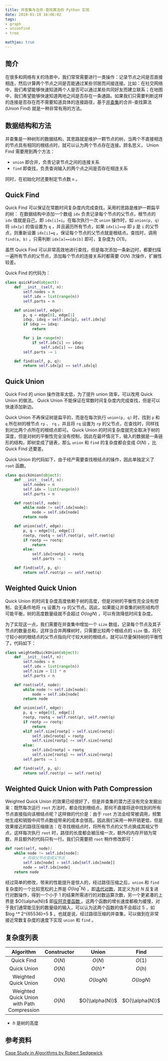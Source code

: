 ```yaml
---
title: 并查集与合并-查找算法的 Python 实现
date: 2018-01-18 16:06:02
tags:
- graph
- unionfind
- tree

mathjax: true
---
```


## 简介
在很多和网络有关的场景中，我们常常需要进行一类操作：记录节点之间是否直接相连，然后计算两个节点之间是否能通过某些邻居而间接连接。比如：在社交网络中，我们希望能够快速知道两个人是否可以通过某些共同好友而建立联系；在地图中，我们希望能够快速知道两地之间是否存在一条通路。如果我们只需要判断这样的连接是否存在而不需要知道具体的连接路径，基于[并查集][1]的合并-查找算法 (Union Find) 就是一种非常有用的方法。

## 数据结构和方法
并查集是一种树形的数据结构，其思路就是维护一颗节点的树，当两个不直接相连的节点具有相同的根结点时，就可以认为两个节点存在连接。顾名思义， Union Find 需要用到两个方法：

* `union` 即合并，负责记录节点之间的连接关系
* `find` 即查找，负责查询输入的两个点之间是否存在相连关系

同时，在初始化时还要制定节点数 `n` 。

## Quick Find
Quick Find 可以保证在常数时间复杂度内完成查找，采用的思路是维护一颗扁平的树：
在数据结构中添加一个数组 `idx` 负责记录每个节点的父节点，根节点的 `idx` 值就是自己，即 `idx[i]=i`。在每次执行一次 `union` 操作时，如 `union(p, q)` 将 `idx[p]` 的值设置为 `q` ，并且遍历所有节点，如果 `idx[i]==p` 即 `p` 是 `i` 的父节点，则重新设置 `idx[i]=q` 。保证每个节点的父节点就是根结点。查找时，调用 `find(a, b)` ，只需判断 `idx[a]==idx[b]` 即可，复杂度为 $O(1)$。

虽然 Quick Find 可以非常高效地进行查找，但是每次添加一条新边时，都要扫描一遍所有节点的父节点，添加每个节点的连接关系时都需要 $O(N)$ 次操作，扩展性较差。

Quick Find 的代码为：

``` python
class quickFind(object):
    def __init__(self, n):
        self.nodes = n
        self.idx = list(range(n))
        self.parts = n

    def union(self, edge):
        p, q = edge[0], edge[1]
        idxp, idxq = self.idx[p], self.idx[q]
        if idxp == idxq:
            return

        for i in range(n):
            if self.idx[i] == idxp:
                self.idx[i] == idxq
        self.parts -= 1

    def find(self, p, q):
        return self.idx[p] == self.idx[q]
```

## Quick Union
Quick Find 的 union 操作效率太低，为了提升 union 效率，可以改用 Quick Union 的做法。 Quick Union 不能保证在常数时间复杂度内完成查找，但是可以快速添加新边。

Quick Union 不再保证树是扁平的，而是在每次执行 `union(p, q)` 时，找到 `p` 和 `q` 所在树的根节点 `rp` 、 `rq` ，并且将 `rq` 设置为 `rp` 的父节点，在查找时，同样找到对比两个点所在的根结点即可。 Quick Union 的时间复杂度就完全取决于树的深度，但是对树的平衡性完全没有控制，因此在最坏情况下，输入的数据是一条链形的结构，即树变成了链表，那么 `union` 和 `find` 的复杂度都会变成 $O(N)$ ，比 Quick Find 还要差。

Quick Union 的代码如下，由于经产需要查找根结点的操作，因此单独定义了 `root` 函数。
``` python
class quickUnion(object):
    def __init__(self, n):
        self.nodes = n
        self.idx = list(range(n))
        self.parts = n

    def root(self, node):
        while node != self.idx[node]:
            node = self.idx[node]
        return node

    def union(self, edge):
        p, q = edge[0], edge[1]
        rootp, rootq = self.root(p), self.root(q)
        if rootp == rootq:
            return
        else:
            self.idx[rootp] = rootq
            self.parts -= 1

    def find(self, p, q):
        return self.root(p) == self.root(q)
```

## Weighted Quick Union
Quick Union 的时间复杂度高度依赖于树的高度，但是对树的平衡性完全没有控制，会无条件地将 `rq` 设置为 `rp` 的父节点。因此，如果能让并查集的树形结构尽可能平衡，树的高度数量级就不会超过 $O(log N)$ ，可以有效降低时间复杂度。

为了实现这一点，我们需要在并查集中增加一个 `size` 数组，记录每个节点及其子节点的数量总和，这样当合并两棵树时，只需要比较两个根结点的 `size` 值，将尺寸较小树的根结点的父节点指向尺寸较大树的根结点，就可以尽量保持树的平衡性了。代码如下：

``` python
class weightedQuickUnion(object):
    def __init__(self, n):
        self.nodes = n
        self.idx = list(range(n))
        self.size = [1] * n
        self.parts = n

    def root(self, node):
        while node != self.idx[node]:
            node = self.idx[node]
        return node

    def union(self, edge):
        p, q = edge[0], edge[1]
        rootp, rootq = self.root(p), self.root(q)
        if rootp == rootq:
            return
        elif self.size[rootp] > self.size[rootq]:
            self.idx[rootq] = rootp
            self.size[rootp] += self.size[rootq]
        else:
            self.idx[rootp] = rootq
            self.size[rootq] += self.size[rootp]
        self.parts -= 1

    def find(self, p, q):
        return self.root(p) == self.root(q)
```

## Weighted Quick Union with Path Compression
Weighted Quick Union 的效果已经很好了，但是并查集的潜力还没有完全发掘出来：既然每次运行 `root` 方法时，都会找到根结点，那何不直接将途中找到的所有节点直接指向该根结点呢？这样做的代价是：由于 `root` 方法会经常被调用，频繁地生成和销毁中间节点数组带来的成本会很高。因此我们采用一种开销更低，但是效果接近的路径压缩做法：在寻找根结点时，将所有节点的父节点换成其祖父节点，这样每次执行 `root` 时，路径的长度都会被压缩一次，额外的内存开销为常数，并且额外的代码只有一行。我们只需要把 `root` 稍作修改即可：

``` python
def root(self, node):
    while node != self.idx[node]:
        # 将祖父节点变成父节点
        self.idx[node] = self.idx[self.idx[node]] 
        node = self.idx[node]
    return node
```

经过简单的修改，带来的性能提升是惊人的，经过路径压缩之后，`union` 和 `find` 复杂度的一个比较宽松的上界是 $O(log ^* N)$ ，即[迭代对数][2]，其定义为对 $N$ 反复进行对数操作，得到一个小于 1 的结果所需进行的对数运算次数，另一个更紧凑的上界是 $O(\\alpha(N))$ 即[反阿克曼函数 ][3]。这两个函数的增长速度都极为缓慢，对于我们通常能见到的数量级的输入，可以认为这两个函数的值不会超过 5 ，如 $log ^* 2^{65536}=5 $ 。也就是说，经过路径压缩的并查集，可以做到在非常接近常数复杂度的速度下实现 `union` 和 `find` 。

## 复杂度列表
| Algorithm | Constructor | Union | Find |
|:---:|:---:|:---:|:---:|
| Quick Find | $O(N)$ | $O(N)$ | $O(1)$ |
| Quick Union | $O(N)$ | $O(h)$* | $O(h)$ |
| Weighted Quick Union | $O(N)$ | $O(log N)$ | $O(log N)$ |
| Weighted Quick Union with Path Compression | $O(N)$ | $O(\\alpha(N))$ | $O(\\alpha(N))$ |
* $h$ 是树的高度

## 参考资料
[Case Study in Algorithms by Robert Sedgewick][4]

[1]:	https://en.wikipedia.org/wiki/Disjoint-set_data_structure "Union Find"
[2]:	https://en.wikipedia.org/wiki/Iterated_logarithm "Iterated logarithm"
[3]:	https://en.wikipedia.org/wiki/Ackermann_function#Inverse "Inverse Ackermann Function"
[4]:	https://algs4.cs.princeton.edu/15uf/ "Case Study"
